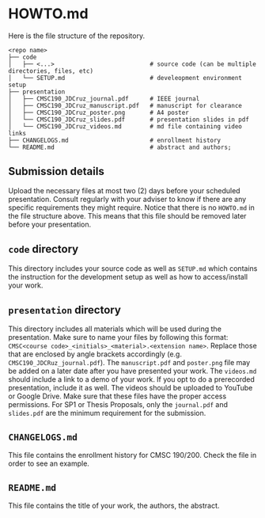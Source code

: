 # HOWTO.md
Here is the file structure of the repository.
```
<repo name>
├── code
│   ├── <...>                           # source code (can be multiple directories, files, etc)
│   └── SETUP.md                        # develeopment environment setup
├── presentation
│   ├── CMSC190_JDCruz_journal.pdf      # IEEE journal
│   ├── CMSC190_JDCruz_manuscript.pdf   # manuscript for clearance
│   ├── CMSC190_JDCruz_poster.png       # A4 poster
│   └── CMSC190_JDCruz_slides.pdf       # presentation slides in pdf
│   └── CMSC190_JDCruz_videos.md        # md file containing video links
├── CHANGELOGS.md                       # enrollment history
└── README.md                           # abstract and authors;
```

## Submission details
Upload the necessary files at most two (2) days before your scheduled presentation. Consult regularly with your adviser to know if there are any specific requirements they might require. Notice that there is no `HOWTO.md` in the file structure above. This means that this file should be removed later before your presentation.

## `code` directory
This directory includes your source code as well as `SETUP.md` which contains the instruction for the development setup as well as how to access/install your work.

## `presentation` directory
This directory includes all materials which will be used during the presentation. Make sure to name your files by following this format: `CMSC<course code>_<initials>_<material>.<extension name>`. Replace those that are enclosed by angle brackets accordingly (e.g. `CMSC190_JDCRuz_journal.pdf`).
The `manuscript.pdf` and `poster.png` file may be added on a later date after you have presented your work.
The `videos.md` should include a link to a demo of your work. If you opt to do a prerecorded presentation, include it as well. The videos should be uploaded to YouTube or Google Drive. Make sure that these files have the proper access permissions.
For SP1 or Thesis Proposals, only the `journal.pdf` and `slides.pdf` are the minimum requirement for the submission.

## `CHANGELOGS.md`
This file contains the enrollment history for CMSC 190/200. Check the file in order to see an example.

## `README.md`
This file contains the title of your work, the authors, the abstract.

